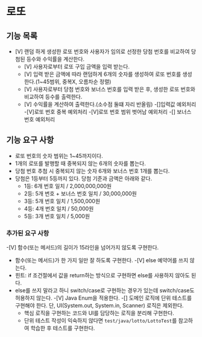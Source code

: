 #   로또

## 기능 목록
- [V] 랜덤 하게 생성한 로또 번호와 사용자가 임의로 선정한 당첨 번호를 비교하여
  당첨된 등수와 수익률을 계산한다.
    - [V] 사용자로부터 로또 구입 금액을 입력 받는다.
    - [V] 입력 받은 금액에 따라 랜덤하게 6개의 숫자를 생성하여 로또 번호를 생성한다.(1~45범위, 중복X, 오름차순 정렬)
    - [V] 사용자로부터 당첨 번호와 보너스 번호를 입력 받은 후, 생성한 로또 번호와 비교하여 등수를 출력한다.
    - [V] 수익률을 계산하여 출력한다.(소수점 둘떄 자리 반올림)
      -[]입력값 예외처리
      -[V]로또 번호 중복 예외처리
      -[V]로또 번호 범위 벗어남 예외처리
      -[] 보너스 번호 예외처리
##  기능 요구 사항
- 로또 번호의 숫자 범위는 1~45까지이다.
- 1개의 로또를 발행할 때 중복되지 않는 6개의 숫자를 뽑는다.
- 당첨 번호 추첨 시 중복되지 않는 숫자 6개와 보너스 번호 1개를 뽑는다.
- 당첨은 1등부터 5등까지 있다. 당첨 기준과 금액은 아래와 같다.
    - 1등: 6개 번호 일치 / 2,000,000,000원
    - 2등: 5개 번호 + 보너스 번호 일치 / 30,000,000원
    - 3등: 5개 번호 일치 / 1,500,000원
    - 4등: 4개 번호 일치 / 50,000원
    - 5등: 3개 번호 일치 / 5,000원

### 추가된 요구 사항
-[V] 함수(또는 메서드)의 길이가 15라인을 넘어가지 않도록 구현한다.
- 함수(또는 메서드)가 한 가지 일만 잘 하도록 구현한다.
-[V] else 예약어를 쓰지 않는다.
- 힌트: if 조건절에서 값을 return하는 방식으로 구현하면 else를 사용하지 않아도 된다.
- else를 쓰지 말라고 하니 switch/case로 구현하는 경우가 있는데 switch/case도 허용하지 않는다.
-[V] Java Enum을 적용한다.
-[] 도메인 로직에 단위 테스트를 구현해야 한다. 단, UI(System.out, System.in, Scanner) 로직은 제외한다.
    - 핵심 로직을 구현하는 코드와 UI를 담당하는 로직을 분리해 구현한다.
    - 단위 테스트 작성이 익숙하지 않다면 `test/java/lotto/LottoTest`를 참고하여 학습한 후 테스트를 구현한다.